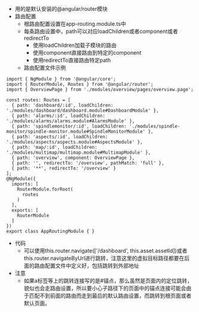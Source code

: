 * 用的是默认安装的@angular/router模块
* 路由配置
    * 根路由配置设置在app-routing.module.ts中
    * 每条路由设置中，path可以对应loadChildren或者component或者redirectTo
        * 使用loadChildren加载子模块的路由
        * 使用component直接路由到特定的component
        * 使用redirectTo直接路由特定path
    * 路由配置文件示例

```
import { NgModule } from '@angular/core';
import { RouterModule, Routes } from '@angular/router';
import { OverviewPage } from './modules/overview/pages/overview.page';

const routes: Routes = [
  { path: 'dashboard/:id', loadChildren: './modules/dashboard/dashboard.module#DashboardModule' },
  { path: 'alarms/:id', loadChildren: './modules/alarms/alarms.module#AlarmsModule' },
  { path: 'spindlemonitor/:id', loadChildren: './modules/spindle-monitor/spindle-monitor.module#SpindleMonitorModule' },
  { path: 'aspects/:id', loadChildren: './modules/aspects/aspects.module#AspectsModule' },
  { path: 'map/:id', loadChildren: './modules/multimap/multimap.module#MultimapModule' },
  { path: 'overview', component: OverviewPage },
  { path: '', redirectTo: '/overview', pathMatch: 'full' },
  { path: '**', redirectTo: '/overview' }
];
@NgModule({
  imports: [
    RouterModule.forRoot(
      routes
    )
  ],
  exports: [
    RouterModule
  ]
})
export class AppRoutingModule { }
```

* 代码
    * 可以使用this.router.navigate(['/dashboard', this.asset.assetId])或者this.router.navigateByUrl进行跳转，注意这里的虚拟目标路径都要在后面的路由配置文件中定义好，包括跳转到外部地址
* 注意
    * 如果a标签等上的跳转连接写的是#锚点，那么虽然是页面内的定位跳转，貌似也会走路由设置，所以要小心子路径下的页面中的锚点连接可能会由于匹配不到前面的路由而走到最后的默认路由设置，而跳转到根页面或者默认页面。